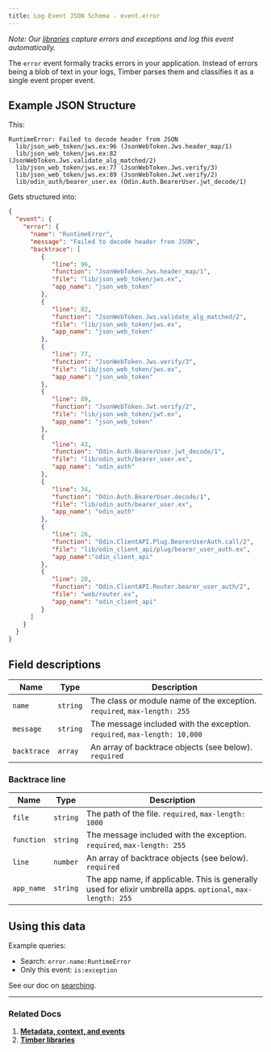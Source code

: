 ```yaml
---
title: Log Event JSON Schema - event.error
---
```

*Note: Our [libraries](/timber-for-languages) capture errors and exceptions and log this event automatically.*

The `error` event formally tracks errors in your application. Instead of errors
being a blob of text in your logs, Timber parses them and classifies it as a single event
proper event.

## Example JSON Structure

This:

```
RuntimeError: Failed to decode header from JSON
  lib/json_web_token/jws.ex:96 (JsonWebToken.Jws.header_map/1)
  lib/json_web_token/jws.ex:82 (JsonWebToken.Jws.validate_alg_matched/2)
  lib/json_web_token/jws.ex:77 (JsonWebToken.Jws.verify/3)
  lib/json_web_token/jws.ex:89 (JsonWebToken.Jwt.verify/2)
  lib/odin_auth/bearer_user.ex (Odin.Auth.BearerUser.jwt_decode/1)
```

Gets structured into:

```json
{
  "event": {
    "error": {
      "name": "RuntimeError",
      "message": "Failed to decode header from JSON",
      "backtrace": [
         {
            "line": 96,
            "function": "JsonWebToken.Jws.header_map/1",
            "file": "lib/json_web_token/jws.ex",
            "app_name": "json_web_token"
         },
         {
            "line": 82,
            "function": "JsonWebToken.Jws.validate_alg_matched/2",
            "file": "lib/json_web_token/jws.ex",
            "app_name": "json_web_token"
         },
         {
            "line": 77,
            "function": "JsonWebToken.Jws.verify/3",
            "file": "lib/json_web_token/jws.ex",
            "app_name": "json_web_token"
         },
         {
            "line": 89,
            "function": "JsonWebToken.Jwt.verify/2",
            "file": "lib/json_web_token/jwt.ex",
            "app_name": "json_web_token"
         },
         {
            "line": 43,
            "function": "Odin.Auth.BearerUser.jwt_decode/1",
            "file": "lib/odin_auth/bearer_user.ex",
            "app_name": "odin_auth"
         },
         {
            "line": 34,
            "function": "Odin.Auth.BearerUser.decode/1",
            "file": "lib/odin_auth/bearer_user.ex",
            "app_name": "odin_auth"
         },
         {
            "line": 26,
            "function": "Odin.ClientAPI.Plug.BearerUserAuth.call/2",
            "file": "lib/odin_client_api/plug/bearer_user_auth.ex",
            "app_name":"odin_client_api"
         },
         {
            "line": 28,
            "function": "Odin.ClientAPI.Router.bearer_user_auth/2",
            "file": "web/router.ex",
            "app_name": "odin_client_api"
         }
      ]
    }
  }
}
```


## Field descriptions

Name | Type | Description
-----|------|------------
`name` | `string` | The class or module name of the exception. `required`, `max-length: 255`
`message` | `string` | The message included with the exception. `required`, `max-length: 10,000`
`backtrace` | `array` | An array of backtrace objects (see below). `required`

### Backtrace line

Name | Type | Description
-----|------|------------
`file` | `string` | The path of the file. `required`, `max-length: 1000`
`function` | `string` | The message included with the exception. `required`, `max-length: 255`
`line` | `number` | An array of backtrace objects (see below). `required`
`app_name` | `string` | The app name, if applicable. This is generally used for elixir umbrella apps. `optional`, `max-length: 255`


## Using this data

Example queries:

* Search: `error.name:RuntimeError`
* Only this event: `is:exception`

See our doc on [searching](/timber-app/console-log-viewer/searching).

---

### Related Docs

1. [**Metadata, context, and events**](/timber-concepts/metadata-context-and-events)
2. [**Timber libraries**](/timber-for-languages)
